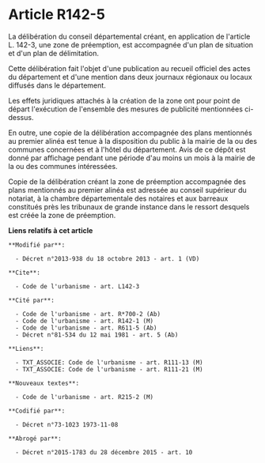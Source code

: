 # Article R142-5

La délibération du conseil départemental créant, en application de l'article L. 142-3, une zone de préemption, est
accompagnée d'un plan de situation et d'un plan de délimitation. 

Cette délibération fait l'objet d'une publication au recueil officiel des actes du département et d'une mention dans deux
journaux régionaux ou locaux diffusés dans le département. 

Les effets juridiques attachés à la création de la zone ont pour point de départ l'exécution de l'ensemble des mesures de
publicité mentionnées ci-dessus. 

En outre, une copie de la délibération accompagnée des plans mentionnés au premier alinéa est tenue à la disposition du
public à la mairie de la ou des communes concernées et à l'hôtel du département. Avis de ce dépôt est donné par affichage
pendant une période d'au moins un mois à la mairie de la ou des communes intéressées. 

Copie de la délibération créant la zone de préemption accompagnée des plans mentionnés au premier alinéa est adressée au
conseil supérieur du notariat, à la chambre départementale des notaires et aux barreaux constitués près les tribunaux de
grande instance dans le ressort desquels est créée la zone de préemption.

**Liens relatifs à cet article**

	**Modifié par**:

	  - Décret n°2013-938 du 18 octobre 2013 - art. 1 (VD)

	**Cite**:

	  - Code de l'urbanisme - art. L142-3

	**Cité par**:

	  - Code de l'urbanisme - art. R*700-2 (Ab)
	  - Code de l'urbanisme - art. R142-1 (M)
	  - Code de l'urbanisme - art. R611-5 (Ab)
	  - Décret n°81-534 du 12 mai 1981 - art. 5 (Ab)

	**Liens**:

	  - TXT_ASSOCIE: Code de l'urbanisme - art. R111-13 (M)
	  - TXT_ASSOCIE: Code de l'urbanisme - art. R111-21 (M)

	**Nouveaux textes**:

	  - Code de l'urbanisme - art. R215-2 (M)

	**Codifié par**:

	  - Décret n°73-1023 1973-11-08

	**Abrogé par**:

	  - Décret n°2015-1783 du 28 décembre 2015 - art. 10
